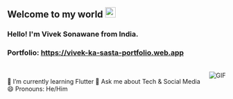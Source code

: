 ## Welcome to my world <img src="https://github.com/TheDudeThatCode/TheDudeThatCode/blob/master/Assets/Earth.gif" width="24px">
### Hello! I'm Vivek Sonawane from India.
### Portfolio: https://vivek-ka-sasta-portfolio.web.app
<br />
  <img align="right" alt="GIF" src="https://media.giphy.com/media/836HiJc7pgzy8iNXCn/giphy.gif" />

🌱 I’m currently learning Flutter
💬 Ask me about Tech & Social Media
😄 Pronouns: He/Him


<!--
**sonawane-vivek/sonawane-vivek** is a ✨ _special_ ✨ repository because its `README.md` (this file) appears on your GitHub profile.

Here are some ideas to get you started:

- 🔭 I’m currently working on ...
- 🌱 I’m currently learning Flutter...
- 👯 I’m looking to collaborate on ...
- 🤔 I’m looking for help with ...
- 💬 Ask me about ...
- 📫 How to reach me: ...
- 😄 Pronouns: ...
- ⚡ Fun fact: ...
-->
